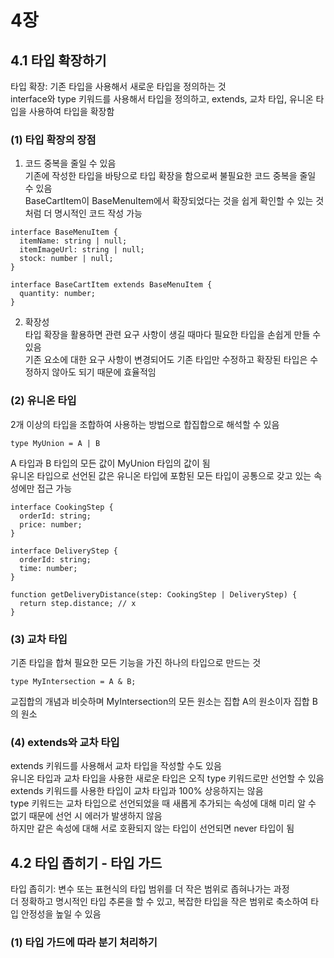 # 4장

## 4.1 타입 확장하기

타입 확장: 기존 타입을 사용해서 새로운 타입을 정의하는 것  
interface와 type 키워드를 사용해서 타입을 정의하고, extends, 교차 타입, 유니온 타입을 사용하여 타입을 확장함

### (1) 타입 확장의 장점

1. 코드 중복을 줄일 수 있음  
   기존에 작성한 타입을 바탕으로 타입 확장을 함으로써 불필요한 코드 중복을 줄일 수 있음  
   BaseCartItem이 BaseMenuItem에서 확장되었다는 것을 쉽게 확인할 수 있는 것처럼 더 명시적인 코드 작성 가능

```
interface BaseMenuItem {
  itemName: string | null;
  itemImageUrl: string | null;
  stock: number | null;
}

interface BaseCartItem extends BaseMenuItem {
  quantity: number;
}
```

2. 확장성  
   타입 확장을 활용하면 관련 요구 사항이 생길 때마다 필요한 타입을 손쉽게 만들 수 있음  
   기존 요소에 대한 요구 사항이 변경되어도 기존 타입만 수정하고 확장된 타입은 수정하지 않아도 되기 때문에 효율적임

### (2) 유니온 타입

2개 이상의 타입을 조합하여 사용하는 방법으로 합집합으로 해석할 수 있음

```
type MyUnion = A | B
```

A 타입과 B 타입의 모든 값이 MyUnion 타입의 값이 됨  
유니온 타입으로 선언된 값은 유니온 타입에 포함된 모든 타입이 공통으로 갖고 있는 속성에만 접근 가능

```
interface CookingStep {
  orderId: string;
  price: number;
}

interface DeliveryStep {
  orderId: string;
  time: number;
}

function getDeliveryDistance(step: CookingStep | DeliveryStep) {
  return step.distance; // x
}
```

### (3) 교차 타입

기존 타입을 합쳐 필요한 모든 기능을 가진 하나의 타입으로 만드는 것

```
type MyIntersection = A & B;
```

교집합의 개념과 비슷하며 MyIntersection의 모든 원소는 집합 A의 원소이자 집합 B의 원소

### (4) extends와 교차 타입

extends 키워드를 사용해서 교차 타입을 작성할 수도 있음  
유니온 타입과 교차 타입을 사용한 새로운 타입은 오직 type 키워드로만 선언할 수 있음  
extends 키워드를 사용한 타입이 교차 타입과 100% 상응하지는 않음  
type 키워드는 교차 타입으로 선언되었을 때 새롭게 추가되는 속성에 대해 미리 알 수 없기 때문에 선언 시 에러가 발생하지 않음  
하지만 같은 속성에 대해 서로 호환되지 않는 타입이 선언되면 never 타입이 됨

## 4.2 타입 좁히기 - 타입 가드

타입 좁히기: 변수 또는 표현식의 타입 범위를 더 작은 범위로 좁혀나가는 과정  
더 정확하고 명시적인 타입 추론을 할 수 있고, 복잡한 타입을 작은 범위로 축소하여 타입 안정성을 높일 수 있음

### (1) 타입 가드에 따라 분기 처리하기
